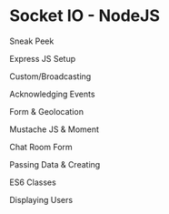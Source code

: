 # Socket IO - NodeJS

Sneak Peek

Express JS Setup

Custom/Broadcasting

Acknowledging Events

Form & Geolocation

Mustache JS & Moment

Chat Room Form

Passing Data & Creating

ES6 Classes

Displaying Users

